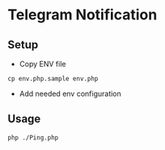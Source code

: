 # Telegram Notification

## Setup

- Copy ENV file

```shell
cp env.php.sample env.php
```

- Add needed env configuration

## Usage

```shell
php ./Ping.php
```
